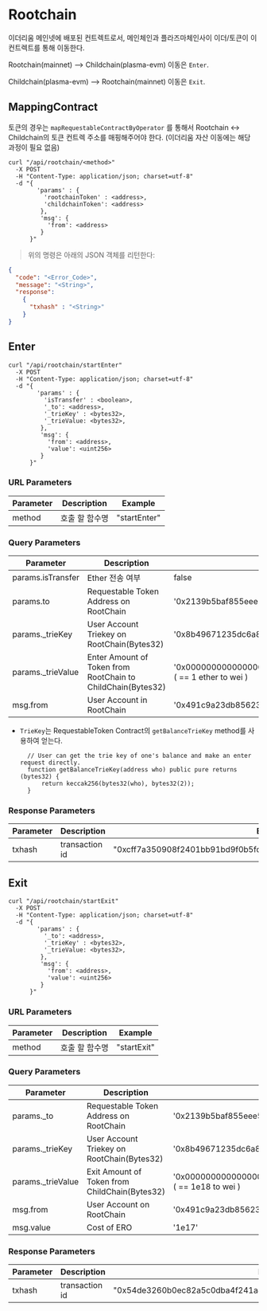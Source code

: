 # Rootchain

이더리움 메인넷에 배포된 컨트렉트로서, 메인체인과 플라즈마체인사이 이더/토큰이 이 컨트렉트를 통해 이동한다.

Rootchain(mainnet) --> Childchain(plasma-evm) 이동은 `Enter`.

Childchain(plasma-evm) --> Rootchain(mainnet) 이동은 `Exit`.


## MappingContract 
토큰의 경우는 `mapRequestableContractByOperator` 를 통해서 Rootchain <-> Childchain의 토큰 컨트렉 주소를 매핑해주어야 한다.
(이더리움 자산 이동에는 해당 과정이 필요 없음)

```shell
curl "/api/rootchain/<method>"
  -X POST
  -H "Content-Type: application/json; charset=utf-8"
  -d "{
        'params' : {
          'rootchainToken' : <address>,
          'childchainToken': <address>
         },
         'msg': {
           'from': <address>
         }
      }"
```

> 위의 명령은 아래의 JSON 객체를 리턴한다:

```json
{
  "code": "<Error_Code>",
  "message": "<String>",
  "response":
    {
      "txhash" : "<String>"
    }  
}
```

## Enter

```shell
curl "/api/rootchain/startEnter"
  -X POST
  -H "Content-Type: application/json; charset=utf-8"
  -d "{
        'params' : {
          'isTransfer' : <boolean>,
          '_to': <address>,
          '_trieKey' : <bytes32>,
          '_trieValue: <bytes32>,
         },
         'msg': {
           'from': <address>,
           'value': <uint256>
         }
      }"
```

### URL Parameters

Parameter |  Description | Example
--------- |  ----------- | -----------
method | 호출 할 함수명 | "startEnter"

### Query Parameters

Parameter |  Description | Example
--------- |  ----------- | -----------
params.isTransfer |  Ether 전송 여부 | false
params.to | Requestable Token Address on RootChain | '0x2139b5baf855eee55cdb5f19df50583585581ead'
params._trieKey | User Account Triekey on RootChain(Bytes32) | '0x8b49671235dc6a8145169c5ded903d7f561803b04a91f606e657452210902722'
params._trieValue | Enter Amount of Token from RootChain to ChildChain(Bytes32) | '0x0000000000000000000000000000000000000000000000000de0b6b3a7640000' ( == 1 ether to wei )
msg.from |  User Account in RootChain | '0x491c9a23db85623eed455a8efdd6aba9b911c5df'

- `TrieKey`는 RequestableToken Contract의 `getBalanceTrieKey` method를 사용하여 얻는다.
    ```Solidity
      // User can get the trie key of one's balance and make an enter request directly.
      function getBalanceTrieKey(address who) public pure returns (bytes32) {
          return keccak256(bytes32(who), bytes32(2));
      }
    ```

### Response Parameters

Parameter |  Description | Example
--------- |  ----------- | -----------
txhash | transaction id | "0xcff7a350908f2401bb91bd9f0b5fc572fce0e5de0e3c3eaa3b9556e41453afb3"


## Exit

```shell
curl "/api/rootchain/startExit"
  -X POST
  -H "Content-Type: application/json; charset=utf-8"
  -d "{
        'params' : {
          '_to': <address>,
          '_trieKey' : <bytes32>,
          '_trieValue: <bytes32>,
         },
         'msg': {
           'from': <address>,
           'value': <uint256>
         }
      }"
```

### URL Parameters

Parameter |  Description | Example
--------- |  ----------- | -----------
method | 호출 할 함수명 | "startExit"

### Query Parameters

Parameter |  Description | Example
--------- |  ----------- | -----------
params._to | Requestable Token Address on RootChain | '0x2139b5baf855eee55cdb5f19df50583585581ead'
params._trieKey | User Account Triekey on RootChain(Bytes32) | '0x8b49671235dc6a8145169c5ded903d7f561803b04a91f606e657452210902722'
params._trieValue | Exit Amount of Token from ChildChain(Bytes32) | '0x0000000000000000000000000000000000000000000000000de0b6b3a7640000' ( == 1e18 to wei )
msg.from |  User Account on RootChain | '0x491c9a23db85623eed455a8efdd6aba9b911c5df'
msg.value | Cost of ERO | '1e17'

### Response Parameters

Parameter |  Description | Example
--------- |  ----------- | -----------
txhash | transaction id | "0x54de3260b0ec82a5c0dba4f241a4ecc20fec8a03c2f2ffa9c0410035a55a2932"